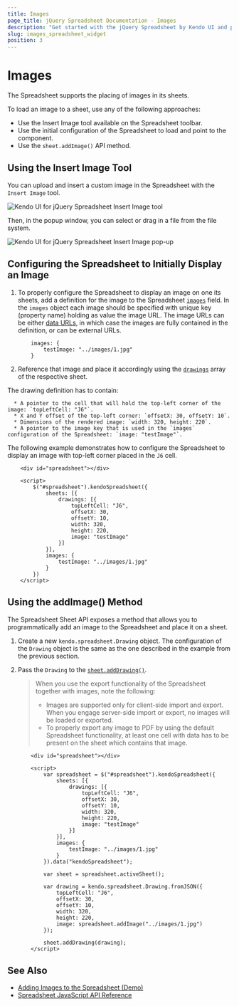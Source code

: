 ```yaml
---
title: Images
page_title: jQuery Spreadsheet Documentation - Images
description: "Get started with the jQuery Spreadsheet by Kendo UI and place an image in the component."
slug: images_spreadsheet_widget
position: 3
---
```


# Images

The Spreadsheet supports the placing of images in its sheets.

To load an image to a sheet, use any of the following approaches:

* Use the Insert Image tool available on the Spreadsheet toolbar.
* Use the initial configuration of the Spreadsheet to load and point to the component.
* Use the `sheet.addImage()` API method.

## Using the Insert Image Tool

You can upload and insert a custom image in the Spreadsheet with the `Insert Image` tool.

![Kendo UI for jQuery Spreadsheet Insert Image tool](images/spreadsheet-insert-image-tool.png)

Then, in the popup window, you can select or drag in a file from the file system.

![Kendo UI for jQuery Spreadsheet Insert Image pop-up](images/spreadsheet-insert-image-pop-up.png)

## Configuring the Spreadsheet to Initially Display an Image

1. To properly configure the Spreadsheet to display an image on one its sheets, add a definition for the image to the Spreadsheet [`images`](/api/javascript/ui/spreadsheet/configuration/images) field. In the `images` object each image should be specified with unique key (property name) holding as value the image URL. The image URLs can be either [data URLs](https://developer.mozilla.org/en-US/docs/Web/HTTP/Basics_of_HTTP/Data_URIs), in which case the images are fully contained in the definition, or can be external URLs.

    ```
        images: {
            testImage: "../images/1.jpg"
        }
    ```

1. Reference that image and place it accordingly using the [`drawings`](/api/javascript/ui/spreadsheet/configuration/sheets.drawings) array of the respective sheet.

  The drawing definition has to contain:

      * A pointer to the cell that will hold the top-left corner of the image: `topLeftCell: "J6"`.
      * X and Y offset of the top-left corner: `offsetX: 30, offsetY: 10`.
      * Dimensions of the rendered image: `width: 320, height: 220`.
      * A pointer to the image key that is used in the `images` configuration of the Spreadsheet: `image: "testImage"`.

The following example demonstrates how to configure the Spreadsheet to display an image with top-left corner placed in the `J6` cell.

```
    <div id="spreadsheet"></div>

    <script>
        $("#spreadsheet").kendoSpreadsheet({
            sheets: [{
                drawings: [{
                    topLeftCell: "J6",
                    offsetX: 30,
                    offsetY: 10,
                    width: 320,
                    height: 220,
                    image: "testImage"
                }]
            }],
            images: {
                testImage: "../images/1.jpg"
            }
        })
    </script>
```

## Using the addImage() Method

The Spreadsheet Sheet API exposes a method that allows you to programmatically add an image to the Spreadsheet and place it on a sheet.

1. Create a new `kendo.spreadsheet.Drawing` object. The configuration of the `Drawing` object is the same as the one described in the example from the previous section.
1. Pass the `Drawing` to the [`sheet.addDrawing()`](/api/javascript/spreadsheet/sheet/methods/adddrawing).

    > When you use the export functionality of the Spreadsheet together with images, note the following:
    > * Images are supported only for client-side import and export. When you engage server-side import or export, no images will be loaded or exported.
    > * To properly export any image to PDF by using the default Spreadsheet functionality, at least one cell with data has to be present on the sheet which contains that image.

    ```
        <div id="spreadsheet"></div>

        <script>
            var spreadsheet = $("#spreadsheet").kendoSpreadsheet({
                sheets: [{
                    drawings: [{
                        topLeftCell: "J6",
                        offsetX: 30,
                        offsetY: 10,
                        width: 320,
                        height: 220,
                        image: "testImage"
                    }]
                }],
                images: {
                    testImage: "../images/1.jpg"
                }
            }).data("kendoSpreadsheet");

            var sheet = spreadsheet.activeSheet();

            var drawing = kendo.spreadsheet.Drawing.fromJSON({
                topLeftCell: "J6",
                offsetX: 30,
                offsetY: 10,
                width: 320,
                height: 220,
                image: spreadsheet.addImage("../images/1.jpg")
            });

            sheet.addDrawing(drawing);
        </script>
    ```

## See Also

* [Adding Images to the Spreadsheet (Demo)](https://demos.telerik.com/kendo-ui/spreadsheet/images)
* [Spreadsheet JavaScript API Reference](/api/javascript/ui/spreadsheet)
